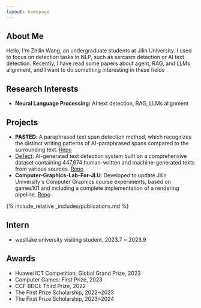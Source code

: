 ```yaml
---
layout: homepage
---
```


<head> 
    <script defer src="https://use.fontawesome.com/releases/v5.0.13/js/all.js"></script> 
    <script defer src="https://use.fontawesome.com/releases/v5.0.13/js/v4-shims.js"></script> 
</head> 
<link rel="stylesheet" href="https://use.fontawesome.com/releases/v5.0.13/css/all.css">

## About Me

Hello, I'm Zhilin Wang, an undergraduate students at Jilin University. I used to focus on detection tasks in NLP, such as sarcasm detection or AI text detection. Recently, I have read some papers about agent, RAG, and LLMs alignment, and I want to do something interesting in these fields

## Research Interests

- **Neural Language Processing:** AI text detection, RAG, LLMs alignment

## Projects

- **PASTED**: A paraphrased text span detection method, which recognizes the distinct writing patterns of AI-paraphrased spans compared to the surrounding text.<i class="fa fa-github" aria-hidden="true"></i> [Repo](https://github.com/Linzwcs/PASTED)
- [DeTect](https://detect.westlake.edu.cn/#/): AI-generated text detection system built on a comprehensive dataset containing 447,674 human-written and machine-generated texts from various sources. <i class="fa fa-github" aria-hidden="true"></i> [Repo](https://github.com/yafuly/DeepfakeTextDetect)
- **Computer-Graphics-Lab-For-JLU**: Developed to update Jilin University's Computer Graphics course experiments, based on games101 and including a complete implementation of a rendering pipeline.<i class="fa fa-github" aria-hidden="true"></i> [Repo](https://github.com/Linzwcs/Computer-Graphics-Lab-For-JLU)

{% include_relative _includes/publications.md %}

<!-- {% include_relative _includes/services.md %}-->

## Intern

- westlake university visiting student, 2023.7 ~ 2023.9

## Awards

- Huawei ICT Competition: Global Grand Prize, 2023
- Computer Games: First Prize, 2023
- CCF BDCI: Third Prize, 2022
- The First Prize Scholarship, 2022~2023
- The First Prize Scholarship, 2023~2024
